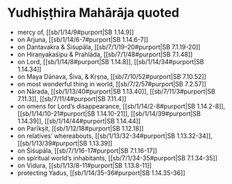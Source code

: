 # Yudhiṣṭhira Mahārāja quoted

* mercy of, [[sb/1/14/9#purport|SB 1.14.9]]
* on Arjuna, [[sb/1/14/6-7#purport|SB 1.14.6-7]]
* on Dantavakra & Śiśupāla, [[sb/7/1/19-20#purport|SB 7.1.19-20]]
* on Hiraṇyakaśipu & Prahlāda, [[sb/7/1/48#purport|SB 7.1.48]]
* on Lord, [[sb/1/14/8#purport|SB 1.14.8]], [[sb/1/14/34#purport|SB 1.14.34]]
* on Maya Dānava, Śiva, & Kṛṣṇa, [[sb/7/10/52#purport|SB 7.10.52]]
* on most wonderful thing in world, [[sb/7/2/57#purport|SB 7.2.57]]
* on Nārada, [[sb/1/13/40#purport|SB 1.13.40]], [[sb/7/11/3#purport|SB 7.11.3]], [[sb/7/11/4#purport|SB 7.11.4]]
* on omens for Lord’s disappearance, [[sb/1/14/2-8#purport|SB 1.14.2-8]], [[sb/1/14/10-21#purport|SB 1.14.10-21]], [[sb/1/14/39#purport|SB 1.14.39]], [[sb/1/14/44#purport|SB 1.14.44]]
* on Parīkṣit, [[sb/1/12/18#purport|SB 1.12.18]]
* on relatives’ whereabouts, [[sb/1/13/32-34#purport|SB 1.13.32-34]], [[sb/1/13/39#purport|SB 1.13.39]]
* on Śiśupāla, [[sb/7/1/16-17#purport|SB 7.1.16-17]]
* on spiritual world’s inhabitants, [[sb/7/1/34-35#purport|SB 7.1.34-35]]
* on Vidura, [[sb/1/13/8-11#purport|SB 1.13.8-11]]
* protecting Yadus, [[sb/1/14/35-36#purport|SB 1.14.35-36]]
